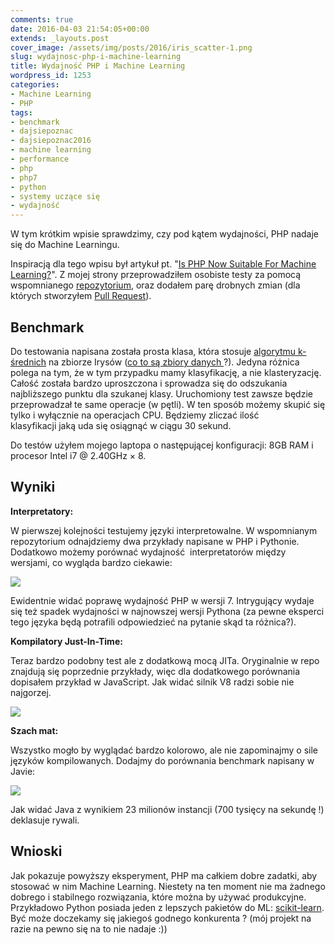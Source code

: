 ```yaml
---
comments: true
date: 2016-04-03 21:54:05+00:00
extends: _layouts.post
cover_image: /assets/img/posts/2016/iris_scatter-1.png
slug: wydajnosc-php-i-machine-learning
title: Wydajność PHP i Machine Learning
wordpress_id: 1253
categories:
- Machine Learning
- PHP
tags:
- benchmark
- dajsiepoznac
- dajsiepoznac2016
- machine learning
- performance
- php
- php7
- python
- systemy uczące się
- wydajność
---
```


W tym krótkim wpisie sprawdzimy, czy pod kątem wydajności, PHP nadaje się do Machine Learningu.<!-- more -->

Inspiracją dla tego wpisu był artykuł pt. "[Is PHP Now Suitable For Machine Learning?](https://medium.com/@syntheticmatt/is-php-now-suitable-for-machine-learning-a24e0f3233ac#.bg5tvd6qz)". Z mojej strony przeprowadziłem osobiste testy za pomocą wspomnianego [repozytorium](https://github.com/syntheticminds/php7-ml-comparison), oraz dodałem parę drobnych zmian (dla których stworzyłem [Pull Request](https://github.com/syntheticminds/php7-ml-comparison/pull/1)).


## Benchmark


Do testowania napisana została prosta klasa, która stosuje [algorytmu k-średnich](http://itcraftsman.pl/algorytm-k-srednich-uczenie-nienadzorowane/) na zbiorze Irysów ([co to są zbiory danych ](http://itcraftsman.pl/ogolnodostepne-zbiory-danych-do-machine-learningu/)?). Jedyna różnica polega na tym, że w tym przypadku mamy klasyfikację, a nie klasteryzację. Całość została bardzo uproszczona i sprowadza się do odszukania najbliższego punktu dla szukanej klasy. Uruchomiony test zawsze będzie przeprowadzał te same operacje (w pętli). W ten sposób możemy skupić się tylko i wyłącznie na operacjach CPU. Będziemy zliczać ilość klasyfikacji jaką uda się osiągnąć w ciągu 30 sekund.

Do testów użyłem mojego laptopa o następującej konfiguracji: 8GB RAM i procesor Intel i7 @ 2.40GHz × 8.


## Wyniki


**Interpretatory:**

W pierwszej kolejności testujemy języki interpretowalne. W wspomnianym repozytorium odnajdziemy dwa przykłady napisane w PHP i Pythonie. Dodatkowo możemy porównać wydajność  interpretatorów między wersjami, co wygląda bardzo ciekawie:

![](/assets/img/posts/2016/php-ml-1-1.png)

Ewidentnie widać poprawę wydajność PHP w wersji 7. Intrygujący wydaje się też spadek wydajności w najnowszej wersji Pythona (za pewne eksperci tego języka będą potrafili odpowiedzieć na pytanie skąd ta różnica?).

**Kompilatory Just-In-Time:**

Teraz bardzo podobny test ale z dodatkową mocą JITa. Oryginalnie w repo znajdują się poprzednie przykłady, więc dla dodatkowego porównania dopisałem przykład w JavaScript. Jak widać silnik V8 radzi sobie nie najgorzej.

![](/assets/img/posts/2016/php-ml-2-1.png)

**Szach mat:**

Wszystko mogło by wyglądać bardzo kolorowo, ale nie zapominajmy o sile języków kompilowanych. Dodajmy do porównania benchmark napisany w Javie:

![](/assets/img/posts/2016/php-ml-3-1.png)

Jak widać Java z wynikiem 23 milionów instancji (700 tysięcy na sekundę !) deklasuje rywali.


## Wnioski


Jak pokazuje powyższy eksperyment, PHP ma całkiem dobre zadatki, aby stosować w nim Machine Learning. Niestety na ten moment nie ma żadnego dobrego i stabilnego rozwiązania, które można by używać produkcyjne. Przykładowo Python posiada jeden z lepszych pakietów do ML: [scikit-learn](http://scikit-learn.org/stable/). Być może doczekamy się jakiegoś godnego konkurenta ? (mój projekt na razie na pewno się na to nie nadaje :))
